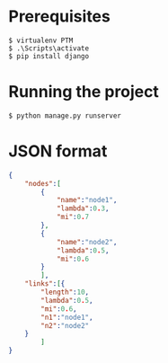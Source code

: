 # Prerequisites
```
$ virtualenv PTM
$ .\Scripts\activate
$ pip install django
```
# Running the project
```
$ python manage.py runserver
```
# JSON format
```JSON
{
	"nodes":[
		{
			"name":"node1",
			"lambda":0.3,
			"mi":0.7
		},
		{
			"name":"node2",
			"lambda":0.5,
			"mi":0.6
		}
		],
	"links":[{
		"length":10,
		"lambda":0.5,
		"mi":0.6,
		"n1":"node1",
		"n2":"node2"
	}
		]
}
```
